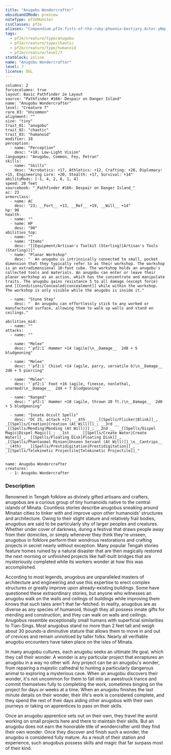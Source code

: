 ```yaml
---
title: "Anugobu Wondercrafter"
obsidianUIMode: preview
noteType: pf2eMonster
cssClasses: pf2e
aliases: "Compendium.pf2e.fists-of-the-ruby-phoenix-bestiary.Actor.yNqeqEULKA536K4r" 
tags:
  - pf2e/creature/type/anugobu
  - pf2e/creature/type/chaotic
  - pf2e/creature/type/humanoid
  - pf2e/creature/level/7
statblock: inline
name: "Anugobu Wondercrafter"
level: 7
license: OGL
---
```


```statblock
columns: 2
forcecolumns: true
layout: Basic Pathfinder 2e Layout
source: "Pathfinder #166: Despair on Danger Island"
name: "Anugobu Wondercrafter"
level: "Creature 7"
rare_03: "Uncommon"
alignment: ""
size: "tiny"
trait_01: "anugobu"
trait_02: "chaotic"
trait_03: "humanoid"
modifier: 18
perception:
  - name: "Perception"
    desc: "+18; Low-Light Vision"
languages: "Anugobu, Common, Fey, Petran"
skills:
  - name: "Skills"
    desc: "Acrobatics: +17, Athletics: +12, Crafting: +20, Diplomacy: +15, Engineering Lore: +20, Stealth: +17, Survival: +14"
abilityMods: [-1, 4, 2, 6, 1, 4]
speed: 20 feet
sourcebook: "_Pathfinder #166: Despair on Danger Island_"
ac: 23
armorclass:
  - name: AC
    desc: "23; __Fort__ +13, __Ref__ +19, __Will__ +14"
hp: 90
health:
  - name: ""
  - name: HP
    desc: "90"
abilities_top:
  - name: ""
  - name: "Items"
    desc: "[[Equipment/Artisan's Toolkit (Sterling)|Artisan's Tools (Sterling)]]"
  - name: "Planar Workshop"
    desc: "  An anugobu is intrinsically connected to small, pocket dimension that they typically refer to as their workshop. The workshop is an extradimensional 10-foot cube. The workshop holds an anugobu's collected tools and materials. An anugobu can enter or leave their planar workshop as an action, which has the concentrate and manipulate traits. The anugobu gains resistance 5 to all damage (except force) and [[Conditions/Concealed|concealment]] while within the workshop. The workshop is only visible while the anugobu is inside it."

  - name: "Stone Step"
    desc: "  An anugobu can effortlessly stick to any worked or manufactured surface, allowing them to walk up walls and stand on ceilings."

abilities_mid:
  - name: ""
attacks:
  - name: ""

  - name: "Melee"
    desc: "`pf2:1` Hammer +14 (agile)\n__Damage__  2d8 + 5 bludgeoning"

  - name: "Melee"
    desc: "`pf2:1` Chisel +14 (agile, parry, versatile b)\n__Damage__  2d6 + 5 piercing"

  - name: "Melee"
    desc: "`pf2:1` Foot +16 (agile, finesse, nonlethal, unarmed)\n__Damage__  2d4 + 7 bludgeoning"

  - name: "Ranged"
    desc: "`pf2:1` Hammer +18 (agile, thrown 20 ft.)\n__Damage__  2d8 + 5 bludgeoning"

  - name: "Innate Occult Spells"
    desc: "DC 25, attack +17; __4th __  _[[Spells/Flicker|Blink]]_, _[[Spells/Creation|Creation (At Will)]]_; __3rd __  _[[Spells/Mending|Mending (At Will)]]_; __2nd __  _[[Spells/Dispel Magic|Dispel Magic]]_; __1st __  _[[Spells/Create Water|Create Water]]_, _[[Spells/Floating Disk|Floating Disk]]_, _[[Spells/Phantasmal Minion|Unseen Servant (At Will)]]_\n__Cantrips__  __(4th)__ _[[Spells/Prestidigitation|Prestidigitation]]_, _[[Spells/Telekinetic Projectile|Telekinetic Projectile]]_"
 
```

```encounter-table
name: Anugobu Wondercrafter
creatures:
  - 1: Anugobu Wondercrafter
```


### Description
Renowned in Tengah folklore as divinely gifted artisans and crafters, anugobus are a curious group of tiny humanoids native to the central islands of Minata. Countless stories describe anugobus sneaking around Minatan cities to tinker with and improve upon other humanoids' structures and architecture. Owing to their slight stature and relatively frail bodies, anugobus are said to be particularly shy of larger peoples and creatures. Whether under cover of darkness, during a festival that draws people away from their domiciles, or simply whenever they think they're unseen, anugobus in folklore perform their wondrous restorations and crafting projects in secret nearly without exception. Many popular Tengah stories feature homes ruined by a natural disaster that are then magically restored the next morning or unfinished projects like half-built bridges that are mysteriously completed while its workers wonder at how this was accomplished.

According to most legends, anugobus are unparalleled masters of architecture and engineering and use this expertise to erect complex structures or greatly improve upon already-existing buildings. Some have questioned these extraordinary stories, but anyone who witnesses an anugobu walk on the walls and ceilings of buildings while improving them knows that such tales aren't that far-fetched. In reality, anugobus are as diverse as any species of humanoid, though they all possess innate gifts for mending and construction, and they can walk on walls and ceilings. Anugobus resemble exceptionally small humans with superficial similarities to Tian-Sings. Most anugobus stand no more than 2 feet tall and weigh about 30 pounds-a diminutive stature that allows them to move in and out of crevices and remain unnoticed by taller folks. Nearly all verifiable anugobu encounters have taken place on the isles of Minata.

In many anugobu cultures, each anugobu seeks an ultimate life goal, which they call their wonder. A wonder is any particular project that enraptures an anugobu in a way no other will. Any project can be an anugobu's wonder, from repairing a majestic cathedral to hunting a particularly dangerous animal to exploring a mysterious cave. When an anugobu discovers their wonder, it's not uncommon for them to fall into an awestruck trance and commit themselves fully to completing the work, sometimes binging on the project for days or weeks at a time. When an anugobu finishes the last minute details on their wonder, their life's work is considered complete, and they spend the rest of their days aiding other anugobus with their own journeys or taking on apprentices to pass on their skills.

Once an anugobu apprentice sets out on their own, they travel the world working on small projects here and there to maintain their skills. But an anugobu does not earn the honorable title of wondercrafter until they find their own wonder. Once they discover and finish such a wonder, the anugobu is considered fully mature. As a result of their station and experience, such anugobus possess skills and magic that far surpass most of their kind.
